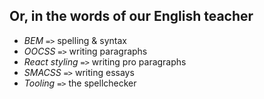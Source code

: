 ## Or, in the words of our English teacher

* *BEM* `=>` spelling & syntax
* *OOCSS* `=>` writing paragraphs
* *React styling* `=>` writing pro paragraphs
* *SMACSS* `=>` writing essays
* *Tooling* `=>` the spellchecker
